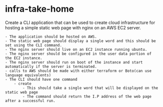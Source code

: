 # infra-take-home

Create a CLI application that can be used to create cloud infrastructure for hosting a simple static web page with nginx on an AWS EC2 server.

    - The application should be hosted on AWS.
    - The static web page should display a single word and this should be set using the CLI command.
    - The nginx server should live on an EC2 instance running ubuntu.
    - The nginx server should be configured in the user data portion of the EC2 instance.
    - The nginx server should run on boot of the instance and start automatically if the server is terminated. 
    - calls to AWS should be made with either terraform or Boto(can use language equivalents)
    - The CLI should have one command 
        - create 
            - This should take a single word that will be displayed on the static web page
            - The command should return the I.P address of the web page after a successful run. 
